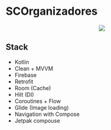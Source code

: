 # SCOrganizadores

<p align="center">
  <img src="https://github.com/user-attachments/assets/6a51be69-7df8-493a-8ebb-b0207509c5af">
</p>


## Stack
  - Kotlin
  - Clean + MVVM
  - Firebase
  - Retrofit
  - Room (Cache)
  - Hilt (DI)
  - Coroutines + Flow
  - Glide (Image loading)
  - Navigation with Compose
  - Jetpak compouse
 


